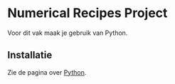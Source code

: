 # Numerical Recipes Project

Voor dit vak maak je gebruik van Python.

## Installatie

Zie de pagina over [Python](../../../software/python.md).

